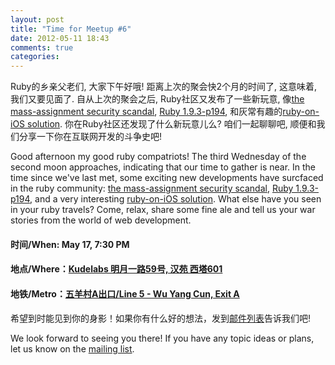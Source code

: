 ```yaml
---
layout: post
title: "Time for Meetup #6"
date: 2012-05-11 18:43
comments: true
categories: 
---
```


Ruby的乡亲父老们, 大家下午好哦! 距离上次的聚会快2个月的时间了, 这意味着, 我们又要见面了. 自从上次的聚会之后, Ruby社区又发布了一些新玩意, 像[the mass-assignment security scandal](https://github.com/rails/rails/issues/5228), [Ruby 1.9.3-p194](http://www.ruby-lang.org/en/news/2012/04/20/ruby-1-9-3-p194-is-released/), 和灰常有趣的[ruby-on-iOS solution](http://www.rubymotion.com/). 你在Ruby社区还发现了什么新玩意儿么? 咱们一起聊聊吧, 顺便和我们分享一下你在互联网开发的斗争史吧! 

Good afternoon my good ruby compatriots! The third Wednesday of the second moon approaches, indicating that our time to gather is near. In the time since we've last met, some exciting new developments have surcfaced in the ruby community: [the mass-assignment security scandal](https://github.com/rails/rails/issues/5228), [Ruby 1.9.3-p194](http://www.ruby-lang.org/en/news/2012/04/20/ruby-1-9-3-p194-is-released/), and a very interesting [ruby-on-iOS solution](http://www.rubymotion.com/). What else have you seen in your ruby travels? Come, relax, share some fine ale and tell us your war stories from the world of web development. 


#### 时间/When: May 17, 7:30 PM
#### 地点/Where：[Kudelabs 明月一路59号, 汉苑 西塔601](http://maps.google.com/maps/place?q=%E5%B9%BF%E5%B7%9E+%E6%98%8E%E6%9C%88%E4%B8%80%E8%B7%AF+%E6%B1%89%E8%8B%91&hl=en&ie=UTF8&cid=2763294127675392599)
#### 地铁/Metro：[五羊村A出口/Line 5 - Wu Yang Cun, Exit A](http://www.exploregz.com/metro/pedia/station/wuyangcun/)


希望到时能见到你的身影！如果你有什么好的想法，发到[邮件列表](http://groups.google.com/groups/gzruby)告诉我们吧!

We look forward to seeing you there! If you have any topic ideas or plans, let us know on the [mailing list](http://groups.google.com/groups/gzruby).
